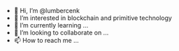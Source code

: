 - 👋 Hi, I’m @lumbercenk
- 👀 I’m interested in blockchain and primitive technology
- 🌱 I’m currently learning ...
- 💞️ I’m looking to collaborate on ...
- 📫 How to reach me ...

<!---
lumbercenk/lumbercenk is a ✨ special ✨ repository because its `README.md` (this file) appears on your GitHub profile.
You can click the Preview link to take a look at your changes.
--->
